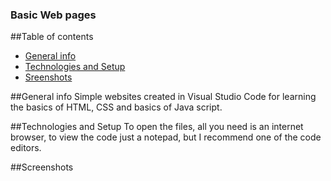 ### Basic Web pages

##Table of contents
* [General info](#general-info)
* [Technologies and Setup](#technologies-and-setup)
* [Sreenshots](#screenshots)

##General info
Simple websites created in Visual Studio Code for learning the basics of HTML, CSS and basics of Java script.

##Technologies and Setup
To open the files, all you need is an internet browser, to view the code just a notepad, but I recommend one of the code editors.

##Screenshots

